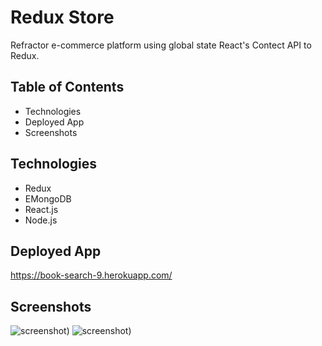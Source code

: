 # Redux Store
Refractor e-commerce platform using global state React's Contect API to Redux.

## Table of Contents
* Technologies
* Deployed App
* Screenshots

## Technologies
* Redux
* EMongoDB
* React.js
* Node.js

## Deployed App

https://book-search-9.herokuapp.com/

## Screenshots

![screenshot](client/public//images/addcart.gif))
![screenshot](client/public//images/login-payment.gif))

